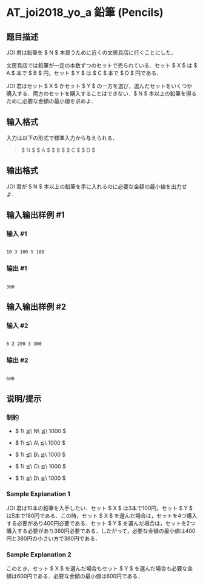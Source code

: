 # AT_joi2018_yo_a 鉛筆 (Pencils)

## 题目描述

[problemUrl]: https://atcoder.jp/contests/joi2018yo/tasks/joi2018_yo_a

JOI 君は鉛筆を $ N $ 本買うために近くの文房具店に行くことにした．

文房具店では鉛筆が一定の本数ずつのセットで売られている．セット $ X $ は $ A $ 本で $ B $ 円，セット $ Y $ は $ C $ 本で $ D $ 円である．

JOI 君はセット $ X $ かセット $ Y $ の一方を選び，選んだセットをいくつか購入する．両方のセットを購入することはできない．$ N $ 本以上の鉛筆を得るために必要な金額の最小値を求めよ．

## 输入格式

入力は以下の形式で標準入力から与えられる．

> $ N $ $ A $ $ B $ $ C $ $ D $

## 输出格式

JOI 君が $ N $ 本以上の鉛筆を手に入れるのに必要な金額の最小値を出力せよ．

## 输入输出样例 #1

### 输入 #1

```
10 3 100 5 180
```

### 输出 #1

```
360
```

## 输入输出样例 #2

### 输入 #2

```
6 2 200 3 300
```

### 输出 #2

```
600
```

## 说明/提示

### 制約

- $ 1\ ≦\ N\ ≦\ 1000 $
- $ 1\ ≦\ A\ ≦\ 1000 $
- $ 1\ ≦\ B\ ≦\ 1000 $
- $ 1\ ≦\ C\ ≦\ 1000 $
- $ 1\ ≦\ D\ ≦\ 1000 $

### Sample Explanation 1

JOI 君は10本の鉛筆を入手したい．セット $ X $ は3本で100円，セット $ Y $ は5本で180円である．この時，セット $ X $ を選んだ場合は，セットを4つ購入する必要があり400円必要である．セット $ Y $ を選んだ場合は，セットを2つ購入する必要があり360円必要である．したがって，必要な金額の最小値は400円と360円の小さい方で360円である．

### Sample Explanation 2

このとき，セット $ X $ を選んだ場合もセット $ Y $ を選んだ場合も必要な金額は600円である．必要な金額の最小値は600円である．